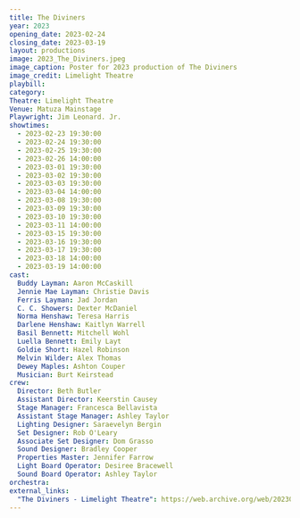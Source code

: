 ```yaml
---
title: The Diviners
year: 2023
opening_date: 2023-02-24
closing_date: 2023-03-19
layout: productions
image: 2023_The_Diviners.jpeg
image_caption: Poster for 2023 production of The Diviners
image_credit: Limelight Theatre
playbill: 
category: 
Theatre: Limelight Theatre
Venue: Matuza Mainstage
Playwright: Jim Leonard. Jr.
showtimes: 
  - 2023-02-23 19:30:00
  - 2023-02-24 19:30:00
  - 2023-02-25 19:30:00
  - 2023-02-26 14:00:00
  - 2023-03-01 19:30:00
  - 2023-03-02 19:30:00
  - 2023-03-03 19:30:00
  - 2023-03-04 14:00:00
  - 2023-03-08 19:30:00
  - 2023-03-09 19:30:00
  - 2023-03-10 19:30:00
  - 2023-03-11 14:00:00
  - 2023-03-15 19:30:00
  - 2023-03-16 19:30:00
  - 2023-03-17 19:30:00
  - 2023-03-18 14:00:00
  - 2023-03-19 14:00:00
cast:
  Buddy Layman: Aaron McCaskill
  Jennie Mae Layman: Christie Davis
  Ferris Layman: Jad Jordan
  C. C. Showers: Dexter McDaniel
  Norma Henshaw: Teresa Harris
  Darlene Henshaw: Kaitlyn Warrell
  Basil Bennett: Mitchell Wohl
  Luella Bennett: Emily Layt
  Goldie Short: Hazel Robinson
  Melvin Wilder: Alex Thomas
  Dewey Maples: Ashton Couper
  Musician: Burt Keirstead
crew:
  Director: Beth Butler
  Assistant Director: Keerstin Causey
  Stage Manager: Francesca Bellavista
  Assistant Stage Manager: Ashley Taylor
  Lighting Designer: Saraevelyn Bergin
  Set Designer: Rob O'Leary
  Associate Set Designer: Dom Grasso
  Sound Designer: Bradley Cooper
  Properties Master: Jennifer Farrow
  Light Board Operator: Desiree Bracewell
  Sound Board Operator: Ashley Taylor
orchestra:
external_links: 
  "The Diviners - Limelight Theatre": https://web.archive.org/web/20230518165957/https://www.limelight-theatre.org/shows/the-diviners
---
```

